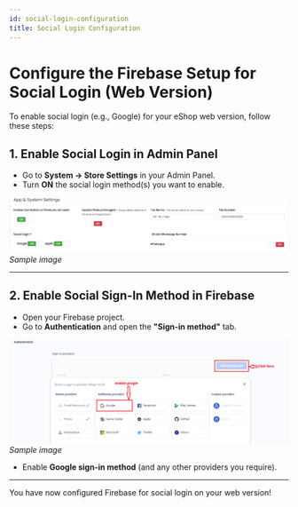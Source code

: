 ```yaml
---
id: social-login-configuration
title: Social Login Configuration
---
```


# Configure the Firebase Setup for Social Login (Web Version)

To enable social login (e.g., Google) for your eShop web version, follow these steps:

## 1. Enable Social Login in Admin Panel

- Go to **System → Store Settings** in your Admin Panel.
- Turn **ON** the social login method(s) you want to enable.

![Admin Panel Social Login](../../static/backend/img/admin_panel_social_login.png)
_Sample image_

---

## 2. Enable Social Sign-In Method in Firebase

- Open your Firebase project.
- Go to **Authentication** and open the **"Sign-in method"** tab.

![Firebase Sign-In Method](../../static/backend/img/firebase_sign_in_method.png)
_Sample image_

- Enable **Google sign-in method** (and any other providers you require).

---

You have now configured Firebase for social login on your web version!